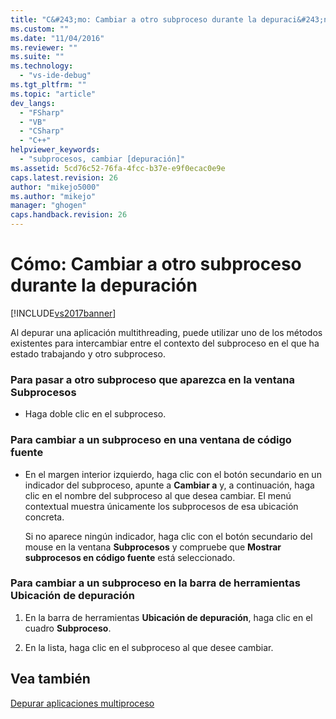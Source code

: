 ```yaml
---
title: "C&#243;mo: Cambiar a otro subproceso durante la depuraci&#243;n | Microsoft Docs"
ms.custom: ""
ms.date: "11/04/2016"
ms.reviewer: ""
ms.suite: ""
ms.technology: 
  - "vs-ide-debug"
ms.tgt_pltfrm: ""
ms.topic: "article"
dev_langs: 
  - "FSharp"
  - "VB"
  - "CSharp"
  - "C++"
helpviewer_keywords: 
  - "subprocesos, cambiar [depuración]"
ms.assetid: 5cd76c52-76fa-4fcc-b37e-e9f0ecac0e9e
caps.latest.revision: 26
author: "mikejo5000"
ms.author: "mikejo"
manager: "ghogen"
caps.handback.revision: 26
---
```

# C&#243;mo: Cambiar a otro subproceso durante la depuraci&#243;n
[!INCLUDE[vs2017banner](../code-quality/includes/vs2017banner.md)]

Al depurar una aplicación multithreading, puede utilizar uno de los métodos existentes para intercambiar entre el contexto del subproceso en el que ha estado trabajando y otro subproceso.  
  
### Para pasar a otro subproceso que aparezca en la ventana Subprocesos  
  
-   Haga doble clic en el subproceso.  
  
### Para cambiar a un subproceso en una ventana de código fuente  
  
-   En el margen interior izquierdo, haga clic con el botón secundario en un indicador del subproceso, apunte a **Cambiar a** y, a continuación, haga clic en el nombre del subproceso al que desea cambiar.  El menú contextual muestra únicamente los subprocesos de esa ubicación concreta.  
  
     Si no aparece ningún indicador, haga clic con el botón secundario del mouse en la ventana **Subprocesos** y compruebe que **Mostrar subprocesos en código fuente** está seleccionado.  
  
### Para cambiar a un subproceso en la barra de herramientas Ubicación de depuración  
  
1.  En la barra de herramientas **Ubicación de depuración**, haga clic en el cuadro **Subproceso**.  
  
2.  En la lista, haga clic en el subproceso al que desee cambiar.  
  
## Vea también  
 [Depurar aplicaciones multiproceso](../debugger/debug-multithreaded-applications-in-visual-studio.md)